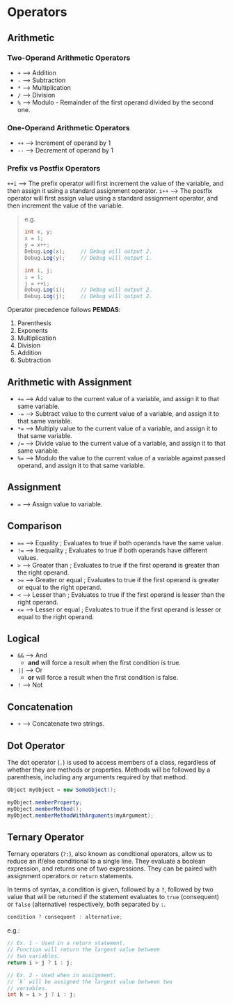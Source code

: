 # Operators


## Arithmetic

### Two-Operand Arithmetic Operators

* `+` --> Addition
* `-` --> Subtraction
* `*` --> Multiplication
* `/` --> Division
* `%` --> Modulo - Remainder of the first operand divided by the second one.

### One-Operand Arithmetic Operators

* `++` --> Increment of operand by 1
* `--` --> Decrement of operand by 1

### Prefix vs Postfix Operators

`++i` --> The prefix operator will first increment the value of the variable, and then assign it using a standard assignment operator.
`i++` --> The postfix operator will first assign value using a standard assignment operator, and then increment the value of the variable.

> e.g.
> ``` cs
> int x, y;
> x = 1;
> y = x++;
> Debug.Log(x);     // Debug will output 2.
> Debug.Log(y);     // Debug will output 1.
> 
> int i, j;
> i = 1;
> j = ++i;
> Debug.Log(i);     // Debug will output 2.
> Debug.Log(j);     // Debug will output 2.
> ```

Operator precedence follows **PEMDAS**:

1. Parenthesis
2. Exponents
3. Multiplication
4. Division
5. Addition
6. Subtraction


## Arithmetic with Assignment

* `+=` --> Add value to the current value of a variable, and assign it to that same variable.
* `-=` --> Subtract value to the current value of a variable, and assign it to that same variable.
* `*=` --> Multiply value to the current value of a variable, and assign it to that same variable.
* `/=` --> Divide value to the current value of a variable, and assign it to that same variable.
* `%=` --> Modulo the value to the current value of a variable against passed operand, and assign it to that same variable.


## Assignment

* `=` --> Assign value to variable.


## Comparison

* `==` --> Equality ; Evaluates to true if both operands have the same value.
* `!=` --> Inequality ; Evaluates to true if both operands have different values.
* `>` --> Greater than ; Evaluates to true if the first operand is greater than the right operand.
* `>=` --> Greater or equal ; Evaluates to true if the first operand is greater or equal to the right operand.
* `<` --> Lesser than ; Evaluates to true if the first operand is lesser than the right operand.
* `<=` --> Lesser or equal ; Evaluates to true if the first operand is lesser or equal to the right operand.


## Logical

* `&&` --> And
    * **and** will force a result when the first condition is true.
* `||` --> Or
    * **or** will force a result when the first condition is false.
* `!` --> Not


## Concatenation

* `+` --> Concatenate two strings.


## Dot Operator

The dot operator (`.`) is used to access members of a class, regardless of whether they are methods or properties. Methods will be followed by a parenthesis, including any arguments required by that method.

```cs
Object myObject = new SomeObject();

myObject.memberProperty;
myObject.memberMethod();
myObject.memberMethodWithArguments(myArgument);
```

## Ternary Operator

Ternary operators (`?:`), also known as conditional operators, allow us to reduce an if/else conditional to a single line. They evaluate a boolean expression, and returns one of two expressions. They can be paired with assignment operators or `return` statements.

In terms of syntax, a condition is given, followed by a `?`, followed by two value that will be returned if the statement evaluates to `true` (consequent) or `false` (alternative) respectively, both separated by `:`.

``` cs
condition ? consequent : alternative;
```

e.g.:

``` cs
// Ex. 1 - Used in a return statement.
// Function will return the largest value between
// two variables.
return i > j ? i : j;

// Ex. 2 - Used when in assignment.
// `k` will be assigned the largest value between two
// variables.
int k = i > j ? i : j;
```